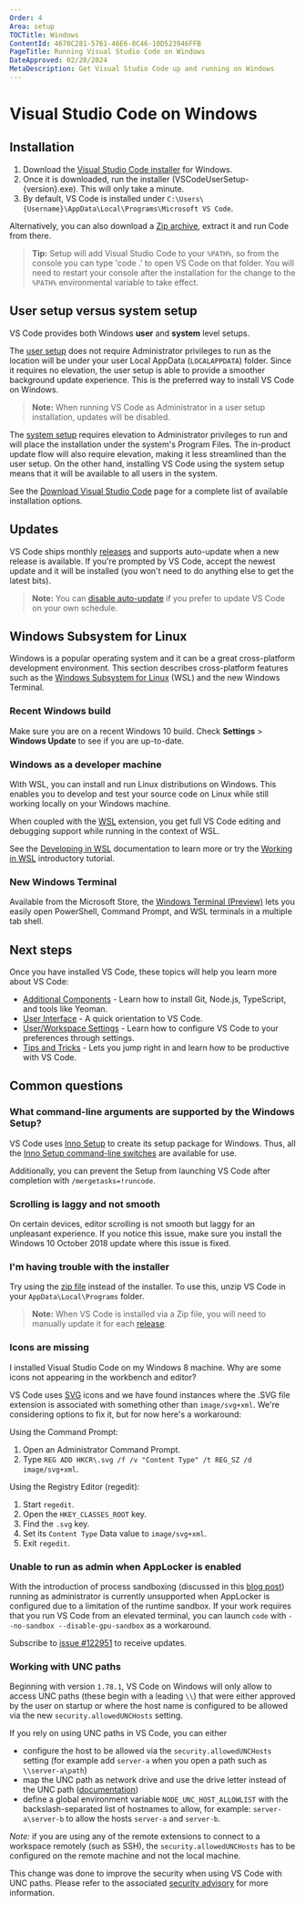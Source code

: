 ```yaml
---
Order: 4
Area: setup
TOCTitle: Windows
ContentId: 4670C281-5761-46E6-8C46-10D523946FFB
PageTitle: Running Visual Studio Code on Windows
DateApproved: 02/28/2024
MetaDescription: Get Visual Studio Code up and running on Windows
---
```

# Visual Studio Code on Windows

## Installation

1. Download the [Visual Studio Code installer](https://go.microsoft.com/fwlink/?LinkID=534107) for Windows.
2. Once it is downloaded, run the installer (VSCodeUserSetup-{version}.exe). This will only take a minute.
3. By default, VS Code is installed under `C:\Users\{Username}\AppData\Local\Programs\Microsoft VS Code`.

Alternatively, you can also download a [Zip archive](/docs/?dv=winzip), extract it and run Code from there.

>**Tip:** Setup will add Visual Studio Code to your `%PATH%`, so from the console you can type 'code .' to open VS Code on that folder. You will need to restart your console after the installation for the change to the `%PATH%` environmental variable to take effect.

## User setup versus system setup

VS Code provides both Windows **user** and **system** level setups.

The [user setup](https://go.microsoft.com/fwlink/?LinkID=534107) does not require Administrator privileges to run as the location will be under your user Local AppData (`LOCALAPPDATA`) folder. Since it requires no elevation, the user setup is able to provide a smoother background update experience. This is the preferred way to install VS Code on Windows.

>**Note:** When running VS Code as Administrator in a user setup installation, updates will be disabled.

The [system setup](https://go.microsoft.com/fwlink/?linkid=852157) requires elevation to Administrator privileges to run and will place the installation under the system's Program Files. The in-product update flow will also require elevation, making it less streamlined than the user setup. On the other hand, installing VS Code using the system setup means that it will be available to all users in the system.

See the [Download Visual Studio Code](/download) page for a complete list of available installation options.

## Updates

VS Code ships monthly [releases](/updates) and supports auto-update when a new release is available. If you're prompted by VS Code, accept the newest update and it will be installed (you won't need to do anything else to get the latest bits).

>**Note:** You can [disable auto-update](/docs/supporting/faq.md#how-do-i-opt-out-of-vs-code-autoupdates) if you prefer to update VS Code on your own schedule.

## Windows Subsystem for Linux

Windows is a popular operating system and it can be a great cross-platform development environment. This section describes cross-platform features such as the [Windows Subsystem for Linux](https://learn.microsoft.com/windows/wsl/install) (WSL) and the new Windows Terminal.

### Recent Windows build

Make sure you are on a recent Windows 10 build. Check **Settings** > **Windows Update** to see if you are up-to-date.

### Windows as a developer machine

With WSL, you can install and run Linux distributions on Windows. This enables you to develop and test your source code on Linux while still working locally on your Windows machine.

When coupled with the [WSL](https://marketplace.visualstudio.com/items?itemName=ms-vscode-remote.remote-wsl) extension, you get full VS Code editing and debugging support while running in the context of WSL.

See the [Developing in WSL](/docs/remote/wsl.md) documentation to learn more or try the [Working in WSL](/docs/remote/wsl-tutorial.md) introductory tutorial.

### New Windows Terminal

Available from the Microsoft Store, the [Windows Terminal (Preview)](https://www.microsoft.com/p/windows-terminal-preview/9n0dx20hk701?SilentAuth=1&wa=wsignin1.0&activetab=pivot%3Aoverviewtab) lets you easily open PowerShell, Command Prompt, and WSL terminals in a multiple tab shell.

## Next steps

Once you have installed VS Code, these topics will help you learn more about VS Code:

* [Additional Components](/docs/setup/additional-components.md) - Learn how to install Git, Node.js, TypeScript, and tools like Yeoman.
* [User Interface](/docs/getstarted/userinterface.md) - A quick orientation to VS Code.
* [User/Workspace Settings](/docs/getstarted/settings.md) - Learn how to configure VS Code to your preferences through settings.
* [Tips and Tricks](/docs/getstarted/tips-and-tricks.md) - Lets you jump right in and learn how to be productive with VS Code.

## Common questions

### What command-line arguments are supported by the Windows Setup?

VS Code uses [Inno Setup](https://www.jrsoftware.org/isinfo.php) to create its setup package
for Windows. Thus, all the [Inno Setup command-line switches](https://www.jrsoftware.org/ishelp/index.php?topic=setupcmdline) are available for use.

Additionally, you can prevent the Setup from launching VS Code after completion with `/mergetasks=!runcode`.

### Scrolling is laggy and not smooth

On certain devices, editor scrolling is not smooth but laggy for an unpleasant experience. If you notice this issue, make sure you install the Windows 10 October 2018 update where this issue is fixed.

### I'm having trouble with the installer

Try using the [zip file](/docs/?dv=winzip) instead of the installer.  To use this, unzip VS Code in your `AppData\Local\Programs` folder.

>**Note:** When VS Code is installed via a Zip file, you will need to manually update it for each [release](/updates).

### Icons are missing

I installed Visual Studio Code on my Windows 8 machine. Why are some icons not appearing in the workbench and editor?

VS Code uses [SVG](https://en.wikipedia.org/wiki/Scalable_Vector_Graphics) icons and we have found instances where the .SVG file extension is associated with something other than `image/svg+xml`. We're considering options to fix it, but for now here's a workaround:

Using the Command Prompt:

1. Open an Administrator Command Prompt.
2. Type `REG ADD HKCR\.svg /f /v "Content Type" /t REG_SZ /d image/svg+xml`.

Using the Registry Editor (regedit):

1. Start `regedit`.
2. Open the `HKEY_CLASSES_ROOT` key.
3. Find the `.svg` key.
4. Set its `Content Type` Data value to `image/svg+xml`.
5. Exit `regedit`.

### Unable to run as admin when AppLocker is enabled

With the introduction of process sandboxing (discussed in this [blog post](https://code.visualstudio.com/blogs/2022/11/28/vscode-sandbox)) running as administrator is currently unsupported when AppLocker is configured due to a limitation of the runtime sandbox. If your work requires that you run VS Code from an elevated terminal, you can launch `code` with `--no-sandbox --disable-gpu-sandbox` as a workaround.

Subscribe to [issue #122951](https://github.com/microsoft/vscode/issues/122951) to receive updates.

### Working with UNC paths

Beginning with version `1.78.1`, VS Code on Windows will only allow to access UNC paths (these begin with a leading `\\`) that were either approved by the user on startup or where the host name is configured to be allowed via the new `security.allowedUNCHosts` setting.

If you rely on using UNC paths in VS Code, you can either
* configure the host to be allowed via the `security.allowedUNCHosts` setting (for example add `server-a` when you open a path such as `\\server-a\path`)
* map the UNC path as network drive and use the drive letter instead of the UNC path ([documentation](https://support.microsoft.com/en-us/windows/map-a-network-drive-in-windows-29ce55d1-34e3-a7e2-4801-131475f9557d))
* define a global environment variable `NODE_UNC_HOST_ALLOWLIST` with the backslash-separated list of hostnames to allow, for example: `server-a\server-b` to allow the hosts `server-a` and `server-b`.

*Note:* if you are using any of the remote extensions to connect to a workspace remotely (such as SSH), the `security.allowedUNCHosts` has to be configured on the remote machine and not the local machine.

This change was done to improve the security when using VS Code with UNC paths. Please refer to the associated [security advisory](https://github.com/microsoft/vscode/security/advisories/GHSA-mmfh-4pv3-39hr) for more information.
